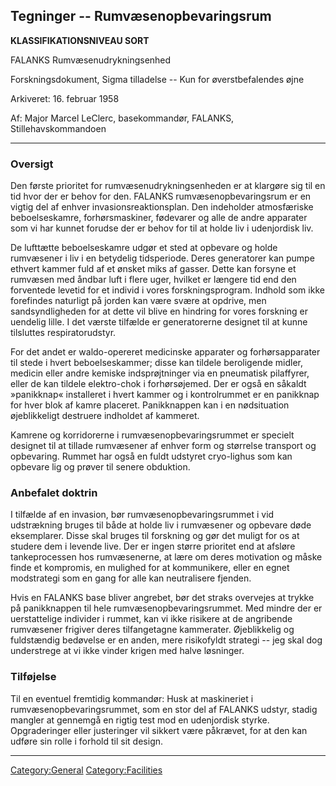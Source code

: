 ## Tegninger -- Rumvæsenopbevaringsrum

**KLASSIFIKATIONSNIVEAU SORT**

FALANKS Rumvæsenudrykningsenhed

Forskningsdokument, Sigma tilladelse -- Kun for øverstbefalendes øjne

Arkiveret: 16. februar 1958

Af: Major Marcel LeClerc, basekommandør, FALANKS, Stillehavskommandoen

------------------------------------------------------------------------

### Oversigt

Den første prioritet for rumvæsenudrykningsenheden er at klargøre sig
til en tid hvor der er behov for den. FALANKS rumvæsenopbevaringsrum er
en vigtig del af enhver invasionsreaktionsplan. Den indeholder
atmosfæriske beboelseskamre, forhørsmaskiner, fødevarer og alle de andre
apparater som vi har kunnet forudse der er behov for til at holde liv i
udenjordisk liv.

De lufttætte beboelseskamre udgør et sted at opbevare og holde
rumvæsener i liv i en betydelig tidsperiode. Deres generatorer kan pumpe
ethvert kammer fuld af et ønsket miks af gasser. Dette kan forsyne et
rumvæsen med åndbar luft i flere uger, hvilket er længere tid end den
forventede levetid for et individ i vores forskningsprogram. Indhold som
ikke forefindes naturligt på jorden kan være svære at opdrive, men
sandsyndligheden for at dette vil blive en hindring for vores forskning
er uendelig lille. I det værste tilfælde er generatorerne designet til
at kunne tilsluttes respiratorudstyr.

For det andet er waldo-opereret medicinske apparater og forhørsapparater
til stede i hvert beboelseskammer; disse kan tildele beroligende midler,
medicin eller andre kemiske indsprøjtninger via en pneumatisk
pilaffyrer, eller de kan tildele elektro-chok i forhørsøjemed. Der er
også en såkaldt »panikknap« installeret i hvert kammer og i
kontrolrummet er en panikknap for hver blok af kamre placeret.
Panikknappen kan i en nødsituation øjeblikkeligt destruere indholdet af
kammeret.

Kamrene og korridorerne i rumvæsenopbevaringsrummet er specielt designet
til at tillade rumvæsener af enhver form og størrelse transport og
opbevaring. Rummet har også en fuldt udstyret cryo-lighus som kan
opbevare lig og prøver til senere obduktion.

### Anbefalet doktrin

I tilfælde af en invasion, bør rumvæsenopbevaringsrummet i vid
udstrækning bruges til både at holde liv i rumvæsener og opbevare døde
eksemplarer. Disse skal bruges til forskning og gør det muligt for os at
studere dem i levende live. Der er ingen større prioritet end at afsløre
tankeprocessen hos rumvæsenerne, at lære om deres motivation og måske
finde et kompromis, en mulighed for at kommunikere, eller en egnet
modstrategi som en gang for alle kan neutralisere fjenden.

Hvis en FALANKS base bliver angrebet, bør det straks overvejes at trykke
på panikknappen til hele rumvæsenopbevaringsrummet. Med mindre der er
uerstattelige individer i rummet, kan vi ikke risikere at de angribende
rumvæsener frigiver deres tilfangetagne kammerater. Øjeblikkelig og
fuldstændig bedøvelse er en anden, mere risikofyldt strategi -- jeg skal
dog understrege at vi ikke vinder krigen med halve løsninger.

### Tilføjelse

Til en eventuel fremtidig kommandør: Husk at maskineriet i
rumvæsenopbevaringsrummet, som en stor del af FALANKS udstyr, stadig
mangler at gennemgå en rigtig test mod en udenjordisk styrke.
Opgraderinger eller justeringer vil sikkert være påkrævet, for at den
kan udføre sin rolle i forhold til sit design.

------------------------------------------------------------------------

[Category:General](Category:General "wikilink")
[Category:Facilities](Category:Facilities "wikilink")